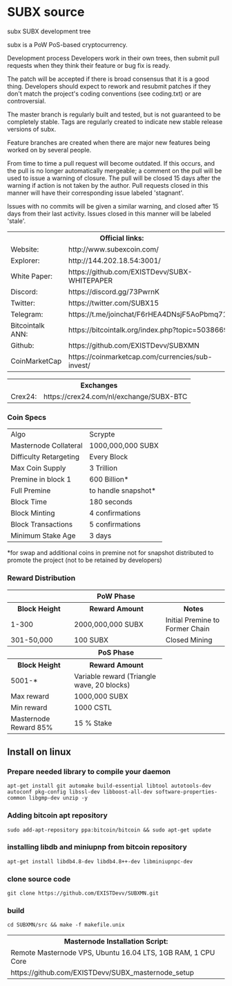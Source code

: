 # SUBX source
subx SUBX development tree

subx is a PoW PoS-based cryptocurrency.

Development process
Developers work in their own trees, then submit pull requests when they think their feature or bug fix is ready.

The patch will be accepted if there is broad consensus that it is a good thing. Developers should expect to rework and resubmit patches if they don't match the project's coding conventions (see coding.txt) or are controversial.

The master branch is regularly built and tested, but is not guaranteed to be completely stable. Tags are regularly created to indicate new stable release versions of subx.

Feature branches are created when there are major new features being worked on by several people.

From time to time a pull request will become outdated. If this occurs, and the pull is no longer automatically mergeable; a comment on the pull will be used to issue a warning of closure. The pull will be closed 15 days after the warning if action is not taken by the author. Pull requests closed in this manner will have their corresponding issue labeled 'stagnant'.

Issues with no commits will be given a similar warning, and closed after 15 days from their last activity. Issues closed in this manner will be labeled 'stale'.

<table>
  <th colspan=2>Official links:</th>

<tr><td>Website:</td><td> http://www.subexcoin.com/</td></tr>
<tr><td>Explorer:</td><td> http://144.202.18.54:3001/</td></tr>
<tr><td>White Paper:</td><td> https://github.com/EXISTDevv/SUBX-WHITEPAPER</td></tr>
<tr><td>Discord:</td><td> https://discord.gg/73PwrnK</td></tr>
<tr><td>Twitter:</td><td> https://twitter.com/SUBX15</td></tr>
<tr><td>Telegram:</td><td> https://t.me/joinchat/F6rHEA4DNsjF5AoPbmq71w</td></tr>
<tr><td>Bitcointalk ANN:</td><td> https://bitcointalk.org/index.php?topic=5038669</td></tr>
<tr><td>Github:</td><td> https://github.com/EXISTDevv/SUBXMN</td></tr>
<tr><td>CoinMarketCap</td><td>https://coinmarketcap.com/currencies/sub-invest/</td></tr>
</table>

<table>
  <th colspan=2>Exchanges</th>
<tr><td>Crex24:</td><td>https://crex24.com/nl/exchange/SUBX-BTC</td></tr>
</table>

### Coin Specs
<table>
<tr><td>Algo</td><td>Scrypte</td></tr>
  <tr><td>Masternode Collateral</td><td>1000,000,000 SUBX</td></tr>
<tr><td>Difficulty Retargeting</td><td>Every Block</td></tr>
<tr><td>Max Coin Supply</td><td>3 Trillion</td></tr>
<tr><td>Premine in block 1</td><td>600 Billion*</td></tr>
<tr><td>Full Premine</td><td>to handle snapshot*</td></tr>
  <tr><td>Block Time</td><td>180 seconds</td></tr>
  <tr><td>Block Minting</td><td>4 confirmations</td></tr>
  <tr><td>Block Transactions</td><td>5 confirmations</td></tr>
  <tr><td>Minimum Stake Age</td><td>3 days</td></tr>
</table>
*for swap and additional coins in premine not for snapshot distributed to promote the project (not to be retained by developers)

### Reward Distribution

<table>
<th colspan=4>PoW Phase</th>
<tr><th>Block Height</th><th>Reward Amount</th><th>Notes</th></tr>
<tr><td>1-300</td><td>2000,000,000 SUBX</td><td>Initial Premine to Former Chain</td></tr>
<tr><td>301-50,000</td><td>100 SUBX</td><td>Closed Mining</td></tr>
<tr><th colspan=3>PoS Phase</th></tr>
<tr><th>Block Height</th><th colspan=1>Reward Amount</th></tr>
<tr><td>5001-*</td><td>Variable reward (Triangle wave, 20 blocks)</td></tr>
  <tr><td>Max reward</td><td>1000,000 SUBX</td></tr>
  <tr><td>Min reward</td><td>1000 CSTL</td></tr>
  <tr><td>Masternode Reward 85%</td><td>15 % Stake</td></tr>
</table>

Install on linux
----------------

### Prepare needed library to compile your daemon
`apt-get install git automake build-essential libtool autotools-dev autoconf pkg-config libssl-dev libboost-all-dev software-properties-common libgmp-dev unzip -y`

### Adding bitcoin apt repository
`sudo add-apt-repository ppa:bitcoin/bitcoin && sudo apt-get update`

### installing libdb and miniupnp from bitcoin repository
`apt-get install libdb4.8-dev libdb4.8++-dev libminiupnpc-dev`

### clone source code
`git clone https://github.com/EXISTDevv/SUBXMN.git`

### build
`cd SUBXMN/src && make -f makefile.unix`

<table>
  <th colspan=1>Masternode Installation Script:</th>
  <tr><td>Remote Masternode VPS, Ubuntu 16.04 LTS, 1GB RAM, 1 CPU Core </td></td>  
<tr><td>https://github.com/EXISTDevv/SUBX_masternode_setup</td></td>
</table>
